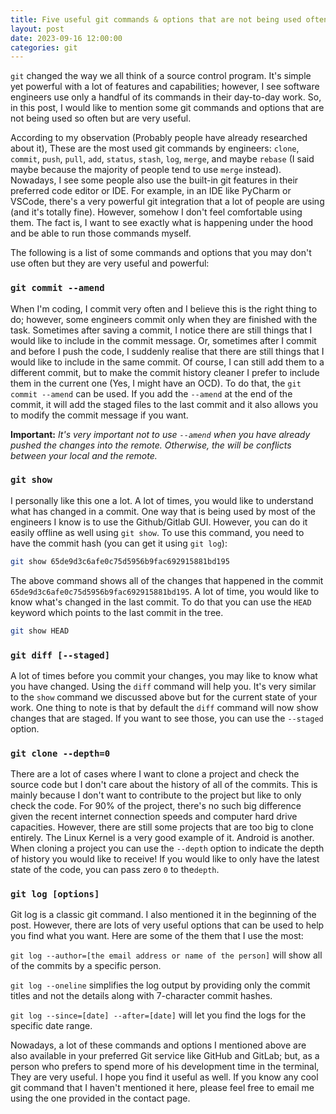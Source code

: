 ```yaml
---
title: Five useful git commands & options that are not being used often
layout: post
date: 2023-09-16 12:00:00
categories: git
---
```


`git` changed the way we all think of a source control program. It's simple yet powerful with a lot of features and capabilities; however, I see software engineers use only a handful of its commands in their day-to-day work. So, in this post, I would like to mention some git commands and options that are not being used so often but are very useful.

According to my observation (Probably people have already researched about it), These are the most used git commands by engineers: `clone`, `commit`, `push`, `pull`, `add`, `status`, `stash`, `log`, `merge`, and maybe `rebase` (I said maybe because the majority of people tend to use `merge` instead). Nowadays, I see some people also use the built-in git features in their preferred code editor or IDE. For example, in an IDE like PyCharm or VSCode, there's a very powerful git integration that a lot of people are using (and it's totally fine). However, somehow I don't feel comfortable using them. The fact is, I want to see exactly what is happening under the hood and be able to run those commands myself.

The following is a list of some commands and options that you may don't use often but they are very useful and powerful:

### `git commit --amend`

When I'm coding, I commit very often and I believe this is the right thing to do; however, some engineers commit only when they are finished with the task. Sometimes after saving a commit, I notice there are still things that I would like to include in the commit message. Or, sometimes after I commit and before I push the code, I suddenly realise that there are still things that I would like to include in the same commit. Of course, I can still add them to a different commit, but to make the commit history cleaner I prefer to include them in the current one (Yes, I might have an OCD). To do that, the `git commit --amend` can be used. If you add the `--amend` at the end of the commit, it will add the staged files to the last commit and it also allows you to modify the commit message if you want.

**Important:** _It's very important not to use `--amend` when you have already pushed the changes into the remote. Otherwise, the will be conflicts between your local and the remote._

### `git show`

I personally like this one a lot. A lot of times, you would like to understand what has changed in a commit. One way that is being used by most of the engineers I know is to use the Github/Gitlab GUI. However, you can do it easily offline as well using `git show`. To use this command, you need to have the commit hash (you can get it using `git log`):

```sh
git show 65de9d3c6afe0c75d5956b9fac692915881bd195
```

The above command shows all of the changes that happened in the commit `65de9d3c6afe0c75d5956b9fac692915881bd195`. A lot of time, you would like to know what's changed in the last commit. To do that you can use the `HEAD` keyword which points to the last commit in the tree.

```sh
git show HEAD
```

### `git diff [--staged]`

A lot of times before you commit your changes, you may like to know what you have changed. Using the `diff` command will help you. It's very similar to the `show` command we discussed above but for the current state of your work. One thing to note is that by default the `diff` command will now show changes that are staged. If you want to see those, you can use the `--staged` option.

### `git clone --depth=0`

There are a lot of cases where I want to clone a project and check the source code but I don't care about the history of all of the commits. This is mainly because I don't want to contribute to the project but like to only check the code. For 90% of the project, there's no such big difference given the recent internet connection speeds and computer hard drive capacities. However, there are still some projects that are too big to clone entirely. The Linux Kernel is a very good example of it. Android is another. When cloning a project you can use the `--depth` option to indicate the depth of history you would like to receive! If you would like to only have the latest state of the code, you can pass zero `0` to the`depth`.

### `git log [options]`

Git log is a classic git command. I also mentioned it in the beginning of the post. However, there are lots of very useful options that can be used to help you find what you want. Here are some of the them that I use the most:

`git log --author=[the email address or name of the person]` will show all of the commits by a specific person.

`git log --oneline` simplifies the log output by providing only the commit titles and not the details along with 7-character commit hashes.

`git log --since=[date] --after=[date]` will let you find the logs for the specific date range.

Nowadays, a lot of these commands and options I mentioned above are also available in your preferred Git service like GitHub and GitLab; but, as a person who prefers to spend more of his development time in the terminal, They are very useful. I hope you find it useful as well. If you know any cool git command that I haven't mentioned it here, please feel free to email me using the one provided in the contact page.
